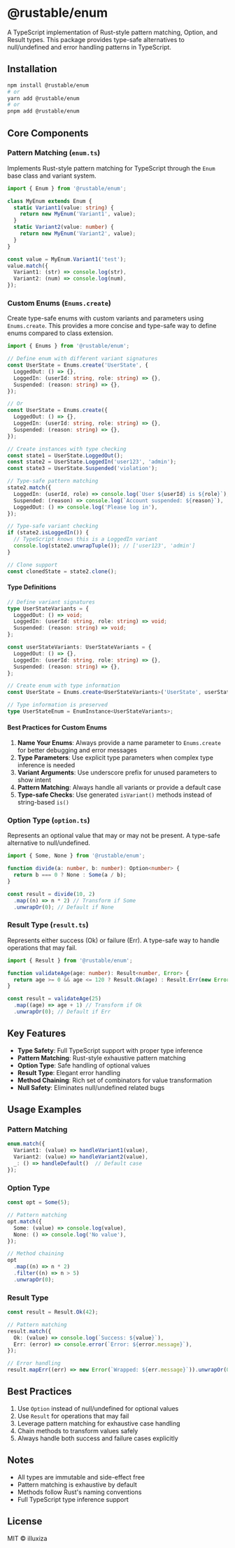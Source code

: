 # @rustable/enum

A TypeScript implementation of Rust-style pattern matching, Option, and Result types. This package provides type-safe alternatives to null/undefined and error handling patterns in TypeScript.

## Installation

```bash
npm install @rustable/enum
# or
yarn add @rustable/enum
# or
pnpm add @rustable/enum
```

## Core Components

### Pattern Matching (`enum.ts`)

Implements Rust-style pattern matching for TypeScript through the `Enum` base class and variant system.

```typescript
import { Enum } from '@rustable/enum';

class MyEnum extends Enum {
  static Variant1(value: string) {
    return new MyEnum('Variant1', value);
  }
  static Variant2(value: number) {
    return new MyEnum('Variant2', value);
  }
}

const value = MyEnum.Variant1('test');
value.match({
  Variant1: (str) => console.log(str),
  Variant2: (num) => console.log(num),
});
```

### Custom Enums (`Enums.create`)

Create type-safe enums with custom variants and parameters using `Enums.create`. This provides a more concise and type-safe way to define enums compared to class extension.

```typescript
import { Enums } from '@rustable/enum';

// Define enum with different variant signatures
const UserState = Enums.create('UserState', {
  LoggedOut: () => {},
  LoggedIn: (userId: string, role: string) => {},
  Suspended: (reason: string) => {},
});

// Or 
const UserState = Enums.create({
  LoggedOut: () => {},
  LoggedIn: (userId: string, role: string) => {},
  Suspended: (reason: string) => {},
});

// Create instances with type checking
const state1 = UserState.LoggedOut();
const state2 = UserState.LoggedIn('user123', 'admin');
const state3 = UserState.Suspended('violation');

// Type-safe pattern matching
state2.match({
  LoggedIn: (userId, role) => console.log(`User ${userId} is ${role}`),
  Suspended: (reason) => console.log(`Account suspended: ${reason}`),
  LoggedOut: () => console.log('Please log in'),
});

// Type-safe variant checking
if (state2.isLoggedIn()) {
  // TypeScript knows this is a LoggedIn variant
  console.log(state2.unwrapTuple()); // ['user123', 'admin']
}

// Clone support
const clonedState = state2.clone();
```

#### Type Definitions

```typescript
// Define variant signatures
type UserStateVariants = {
  LoggedOut: () => void;
  LoggedIn: (userId: string, role: string) => void;
  Suspended: (reason: string) => void;
};

const userStateVariants: UserStateVariants = {
  LoggedOut: () => {},
  LoggedIn: (userId: string, role: string) => {},
  Suspended: (reason: string) => {},
};

// Create enum with type information
const UserState = Enums.create<UserStateVariants>('UserState', userStateVariants);

// Type information is preserved
type UserStateEnum = EnumInstance<UserStateVariants>;
```

#### Best Practices for Custom Enums

1. **Name Your Enums**: Always provide a name parameter to `Enums.create` for better debugging and error messages
2. **Type Parameters**: Use explicit type parameters when complex type inference is needed
3. **Variant Arguments**: Use underscore prefix for unused parameters to show intent
4. **Pattern Matching**: Always handle all variants or provide a default case
5. **Type-safe Checks**: Use generated `isVariant()` methods instead of string-based `is()`

### Option Type (`option.ts`)

Represents an optional value that may or may not be present. A type-safe alternative to null/undefined.

```typescript
import { Some, None } from '@rustable/enum';

function divide(a: number, b: number): Option<number> {
  return b === 0 ? None : Some(a / b);
}

const result = divide(10, 2)
  .map((n) => n * 2) // Transform if Some
  .unwrapOr(0); // Default if None
```

### Result Type (`result.ts`)

Represents either success (Ok) or failure (Err). A type-safe way to handle operations that may fail.

```typescript
import { Result } from '@rustable/enum';

function validateAge(age: number): Result<number, Error> {
  return age >= 0 && age <= 120 ? Result.Ok(age) : Result.Err(new Error('Invalid age'));
}

const result = validateAge(25)
  .map((age) => age + 1) // Transform if Ok
  .unwrapOr(0); // Default if Err
```

## Key Features

- **Type Safety**: Full TypeScript support with proper type inference
- **Pattern Matching**: Rust-style exhaustive pattern matching
- **Option Type**: Safe handling of optional values
- **Result Type**: Elegant error handling
- **Method Chaining**: Rich set of combinators for value transformation
- **Null Safety**: Eliminates null/undefined related bugs

## Usage Examples

### Pattern Matching

```typescript
enum.match({
  Variant1: (value) => handleVariant1(value),
  Variant2: (value) => handleVariant2(value),
  _: () => handleDefault()  // Default case
});
```

### Option Type

```typescript
const opt = Some(5);

// Pattern matching
opt.match({
  Some: (value) => console.log(value),
  None: () => console.log('No value'),
});

// Method chaining
opt
  .map((n) => n * 2)
  .filter((n) => n > 5)
  .unwrapOr(0);
```

### Result Type

```typescript
const result = Result.Ok(42);

// Pattern matching
result.match({
  Ok: (value) => console.log(`Success: ${value}`),
  Err: (error) => console.error(`Error: ${error.message}`),
});

// Error handling
result.mapErr((err) => new Error(`Wrapped: ${err.message}`)).unwrapOr(0);
```

## Best Practices

1. Use `Option` instead of null/undefined for optional values
2. Use `Result` for operations that may fail
3. Leverage pattern matching for exhaustive case handling
4. Chain methods to transform values safely
5. Always handle both success and failure cases explicitly

## Notes

- All types are immutable and side-effect free
- Pattern matching is exhaustive by default
- Methods follow Rust's naming conventions
- Full TypeScript type inference support

## License

MIT © illuxiza
